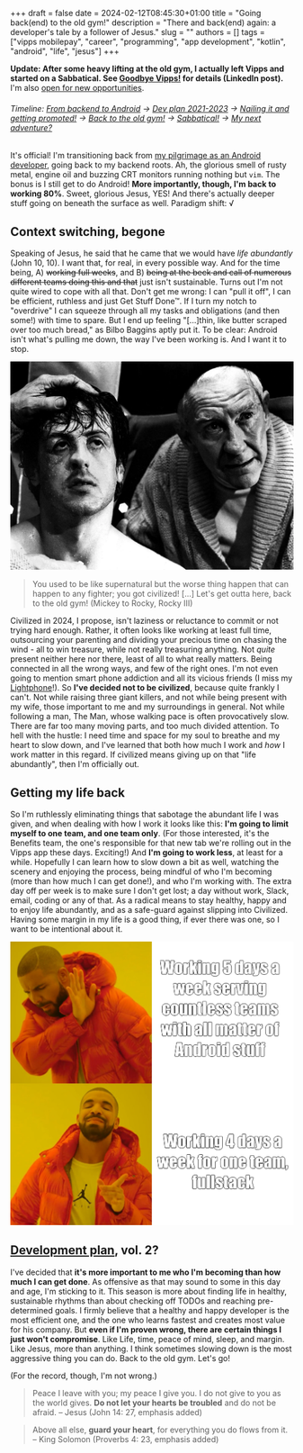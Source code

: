 +++
draft = false
date = 2024-02-12T08:45:30+01:00
title = "Going back(end) to the old gym!"
description = "There and back(end) again: a developer's tale by a follower of Jesus."
slug = ""
authors = []
tags = ["vipps mobilepay", "career", "programming", "app development", "kotlin", "android", "life", "jesus"]
+++

**Update: After some heavy lifting at the old gym, I actually left Vipps and started on a Sabbatical. See [Goodbye Vipps!](https://www.linkedin.com/feed/update/urn:li:activity:7233757597424615424/) for details (LinkedIn post).** I'm also [open for new opportunities](/hire).

###### Timeline: [From backend to Android](/posts/changing-jobs-without-leaving-your-company/) -> [Dev plan 2021-2023](/posts/devplan/) -> [Nailing it and getting promoted!](/posts/the-end-of-an-era/) -> [Back to the old gym!](#) -> [Sabbatical!](https://www.linkedin.com/feed/update/urn:li:activity:7233757597424615424/) -> [My next adventure?](/hire)

It's official! I'm transitioning back from [my pilgrimage as an Android developer](/posts/changing-jobs-without-leaving-your-company), going back to my backend roots. Ah, the glorious smell of rusty metal, engine oil and buzzing CRT monitors running nothing but `vim`. The bonus is I still get to do Android! **More importantly, though, I'm back to working 80%**. Sweet, glorious Jesus, YES! And there's actually deeper stuff going on beneath the surface as well. Paradigm shift: √

## Context switching, begone

Speaking of Jesus, he said that he came that we would have _life abundantly_ (John 10, 10). I want that, for real, in every possible way. And for the time being, A) ~~working full weeks~~, and B) ~~being at the beck and call of numerous different teams doing this and that~~ just isn't sustainable. Turns out I'm not quite wired to cope with all that. Don't get me wrong: I can "pull it off", I can be efficient, ruthless and just Get Stuff Done™. If I turn my notch to "overdrive" I can squeeze through all my tasks and obligations (and then some!) with time to spare. But I end up feeling "[...]thin, like butter scraped over too much bread," as Bilbo Baggins aptly put it. To be clear: Android isn't what's pulling me down, the way I've been working is. And I want it to stop.

!["Mickey and Rocky"](rocky.webp)

> You used to be like supernatural but the worse thing happen that can happen to any fighter; you got civilized! [...] Let's get outta here, back to the old gym! (Mickey to Rocky, Rocky III)

Civilized in 2024, I propose, isn't laziness or reluctance to commit or not trying hard enough. Rather, it often looks like working at least full time, outsourcing your parenting and dividing your precious time on chasing the wind - all to win treasure, while not really treasuring anything. Not _quite_ present neither here nor there, least of all to what really matters. Being connected in all the wrong ways, and few of the right ones. I'm not even going to mention smart phone addiction and all its vicious friends (I miss my [Lightphone](/posts/why-im-not-using-the-lightphone-ii/)!). So **I've decided not to be civilized**, because quite frankly I can't. Not while raising three giant killers, and not while being present with my wife, those important to me and my surroundings in general. Not while following a man, The Man, whose walking pace is often provocatively slow. There are far too many moving parts, and too much divided attention. To hell with the hustle: I need time and space for my soul to breathe and my heart to slow down, and I've learned that both how much I work and _how_ I work matter in this regard. If civilized means giving up on that "life abundantly", then I'm officially out.

## Getting my life back

So I'm ruthlessly eliminating things that sabotage the abundant life I was given, and when dealing with how I work it looks like this: **I'm going to limit myself to one team, and one team only**. (For those interested, it's the Benefits team, the one's responsible for that new tab we're rolling out in the Vipps app these days. Exciting!) And **I'm going to work less**, at least for a while. Hopefully I can learn how to slow down a bit as well, watching the scenery and enjoying the process, being mindful of who I'm becoming (more than how much I can get done!), and who I'm working with. The extra day off per week is to make sure I don't get lost; a day without work, Slack, email, coding or any of that. As a radical means to stay healthy, happy and to enjoy life abundantly, and as a safe-guard against slipping into Civilized. Having some margin in my life is a good thing, if ever there was one, so I want to be intentional about it.

!["The old gym!"](meme-summary.png)

## [Development plan](/posts/devplan), vol. 2?

I've decided that **it's more important to me who I'm becoming than how much I can get done**. As offensive as that may sound to some in this day and age, I'm sticking to it. This season is more about finding life in healthy, sustainable rhythms than about checking off TODOs and reaching pre-determined goals. I firmly believe that a healthy and happy developer is the most efficient one, and the one who learns fastest and creates most value for his company. But **even if I'm proven wrong, there are certain things I just won't compromise**. Like Life, time, peace of mind, sleep, and margin. Like Jesus, more than anything. I think sometimes slowing down is the most aggressive thing you can do. Back to the old gym. Let's go!

(For the record, though, I'm not wrong.)

> Peace I leave with you; my peace I give you. I do not give to you as the world gives. **Do not let your hearts be troubled** and do not be afraid. – Jesus (John 14: 27, emphasis added)

> Above all else, **guard your heart**, for everything you do flows from it. – King Solomon (Proverbs 4: 23, emphasis added)
